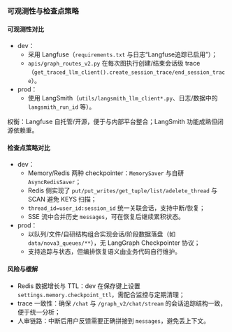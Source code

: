 ### 可观测性与检查点策略

#### 可观测性对比
- dev：
  - 采用 Langfuse（`requirements.txt` 与日志“Langfuse追踪已启用”）；
  - `apis/graph_routes_v2.py` 在每次图执行创建/结束会话级 trace（`get_traced_llm_client().create_session_trace/end_session_trace`）。
- prod：
  - 使用 LangSmith（`utils/langsmith_llm_client*.py`、日志/数据中的 `langsmith_run_id` 等）。

权衡：Langfuse 自托管/开源，便于与内部平台整合；LangSmith 功能成熟但闭源依赖重。

#### 检查点策略对比
- dev：
  - Memory/Redis 两种 checkpointer：`MemorySaver` 与自研 `AsyncRedisSaver`；
  - Redis 侧实现了 `put/put_writes/get_tuple/list/adelete_thread` 与 SCAN 避免 KEYS 扫描；
  - `thread_id=user_id:session_id` 统一关联会话，支持中断/恢复；
  - SSE 流中合并历史 `messages`，可在恢复后继续累积状态。
- prod：
  - 以队列/文件/自研结构组合实现会话/阶段数据落盘（如 `data/nova3_queues/**`），无 LangGraph Checkpointer 协议；
  - 支持追踪与状态，但编排恢复语义由业务代码自行维护。

#### 风险与缓解
- Redis 数据增长与 TTL：dev 在保存键上设置 `settings.memory.checkpoint_ttl`，需配合监控与定期清理；
- trace 一致性：确保 `/chat` 与 `/graph_v2/chat/stream` 的会话追踪结构一致，便于统一分析；
- 人审链路：中断后用户反馈需要正确拼接到 `messages`，避免丢上下文。


